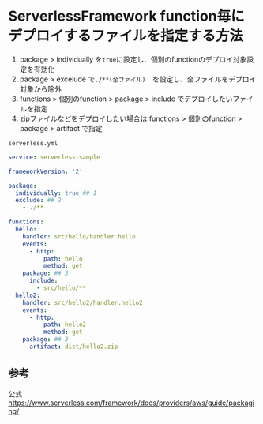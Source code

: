# ServerlessFramework function毎にデプロイするファイルを指定する方法
1. package > individually を`true`に設定し、個別のfunctionのデプロイ対象設定を有効化
1. package > excelude で`./**(全ファイル)`　を設定し、全ファイルをデプロイ対象から除外
1. functions > 個別のfunction > package > include でデプロイしたいファイルを指定
1. zipファイルなどをデプロイしたい場合は functions > 個別のfunction > package > artifact で指定

`serverless.yml`
```yml
service: serverless-sample

frameworkVersion: '2'

package:
  individually: true ## 1
  exclude: ## 2
    - ./**

functions:
  hello:
    handler: src/hello/handler.hello
    events:
      - http:
          path: hello
          method: get
    package: ## 3
      include:
        - src/hello/**
  hello2: 
    handler: src/hello2/handler.hello2
    events:
      - http:
          path: hello2
          method: get
    package: ## 3
      artifact: dist/hello2.zip
```

## 参考
公式　https://www.serverless.com/framework/docs/providers/aws/guide/packaging/
